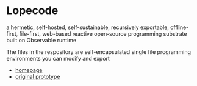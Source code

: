 # Lopecode

a hermetic, self-hosted, self-sustainable, recursively exportable, offline-first, file-first, web-based reactive open-source programming substrate built on Observable runtime


The files in the respository are self-encapsulated single file programming environments you can modify and export

- [homepage](https://tomlarkworthy.github.io/lopecode/index.html)
- [original prototype](https://tomlarkworthy.github.io/lopecode/webpage.html)

